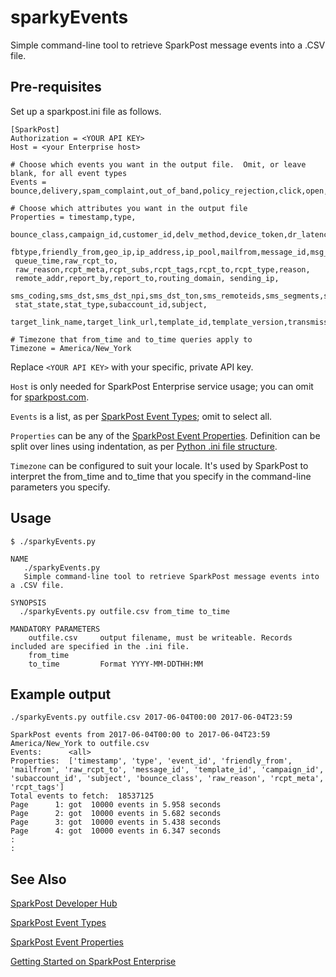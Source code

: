 # sparkyEvents
Simple command-line tool to retrieve SparkPost message events into a .CSV file.

## Pre-requisites
Set up a sparkpost.ini file as follows.
  
```
[SparkPost]
Authorization = <YOUR API KEY>
Host = <your Enterprise host>

# Choose which events you want in the output file.  Omit, or leave blank, for all event types
Events = bounce,delivery,spam_complaint,out_of_band,policy_rejection,click,open,generation_failure,generation_rejection,list_unsubscribe,link_unsubscribe

# Choose which attributes you want in the output file
Properties = timestamp,type,
 bounce_class,campaign_id,customer_id,delv_method,device_token,dr_latency,error_code,event_id,
 fbtype,friendly_from,geo_ip,ip_address,ip_pool,mailfrom,message_id,msg_from,msg_size,num_retries,
 queue_time,raw_rcpt_to,
 raw_reason,rcpt_meta,rcpt_subs,rcpt_tags,rcpt_to,rcpt_type,reason,
 remote_addr,report_by,report_to,routing_domain, sending_ip,
 sms_coding,sms_dst,sms_dst_npi,sms_dst_ton,sms_remoteids,sms_segments,sms_src,sms_src_npi,sms_src_ton,sms_text,
 stat_state,stat_type,subaccount_id,subject,
 target_link_name,target_link_url,template_id,template_version,transmission_id,user_agent,user_str
 
# Timezone that from_time and to_time queries apply to
Timezone = America/New_York
```
Replace `<YOUR API KEY>` with your specific, private API key. 

`Host` is only needed for SparkPost Enterprise service usage; you can omit for [sparkpost.com](https://www.sparkpost.com/).

`Events` is a list, as per [SparkPost Event Types](https://developers.sparkpost.com/api/message-events.html#message-events-message-events-get); omit to select all.

`Properties` can be any of the [SparkPost Event Properties](https://www.sparkpost.com/docs/tech-resources/webhook-event-reference/). Definition can be split over lines 
using indentation, as per [Python .ini file structure](https://docs.python.org/3/library/configparser.html#supported-ini-file-structure).

`Timezone` can be configured to suit your locale. It's used by SparkPost to interpret the from_time and to_time that you
specify in the command-line parameters you specify.
## Usage
```
$ ./sparkyEvents.py 

NAME
   ./sparkyEvents.py
   Simple command-line tool to retrieve SparkPost message events into a .CSV file.

SYNOPSIS
  ./sparkyEvents.py outfile.csv from_time to_time

MANDATORY PARAMETERS
    outfile.csv     output filename, must be writeable. Records included are specified in the .ini file.
    from_time
    to_time         Format YYYY-MM-DDTHH:MM
```

## Example output
```
./sparkyEvents.py outfile.csv 2017-06-04T00:00 2017-06-04T23:59

SparkPost events from 2017-06-04T00:00 to 2017-06-04T23:59 America/New_York to outfile.csv
Events:      <all>
Properties:  ['timestamp', 'type', 'event_id', 'friendly_from', 'mailfrom', 'raw_rcpt_to', 'message_id', 'template_id', 'campaign_id', 'subaccount_id', 'subject', 'bounce_class', 'raw_reason', 'rcpt_meta', 'rcpt_tags']
Total events to fetch:  18537125
Page      1: got  10000 events in 5.958 seconds
Page      2: got  10000 events in 5.682 seconds
Page      3: got  10000 events in 5.438 seconds
Page      4: got  10000 events in 6.347 seconds
:
:
```

## See Also
[SparkPost Developer Hub](https://developers.sparkpost.com/)

[SparkPost Event Types](https://developers.sparkpost.com/api/message-events.html#message-events-message-events-get)

[SparkPost Event Properties](https://www.sparkpost.com/docs/tech-resources/webhook-event-reference/)

[Getting Started on SparkPost Enterprise](https://support.sparkpost.com/customer/portal/articles/2162798-getting-started-on-sparkpost-enterprise)

